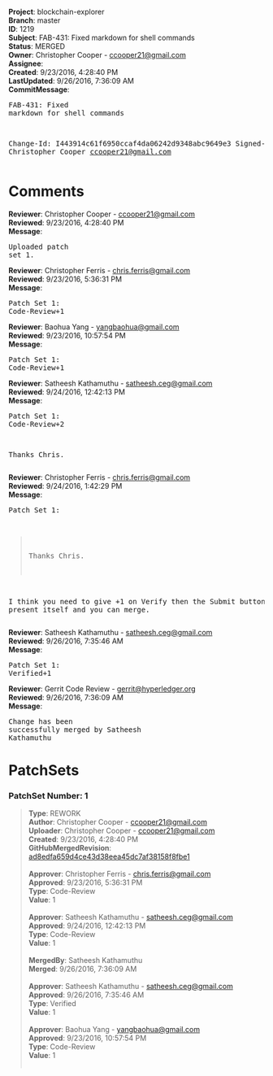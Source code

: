 <strong>Project</strong>: blockchain-explorer<br><strong>Branch</strong>: master<br><strong>ID</strong>: 1219<br><strong>Subject</strong>: FAB-431: Fixed markdown for shell commands<br><strong>Status</strong>: MERGED<br><strong>Owner</strong>: Christopher Cooper - ccooper21@gmail.com<br><strong>Assignee</strong>:<br><strong>Created</strong>: 9/23/2016, 4:28:40 PM<br><strong>LastUpdated</strong>: 9/26/2016, 7:36:09 AM<br><strong>CommitMessage</strong>:<br><pre>FAB-431: Fixed markdown for shell commands

Change-Id: I443914c61f6950ccaf4da06242d9348abc9649e3
Signed-off-by: Christopher Cooper <ccooper21@gmail.com>
</pre><h1>Comments</h1><strong>Reviewer</strong>: Christopher Cooper - ccooper21@gmail.com<br><strong>Reviewed</strong>: 9/23/2016, 4:28:40 PM<br><strong>Message</strong>: <pre>Uploaded patch set 1.</pre><strong>Reviewer</strong>: Christopher Ferris - chris.ferris@gmail.com<br><strong>Reviewed</strong>: 9/23/2016, 5:36:31 PM<br><strong>Message</strong>: <pre>Patch Set 1: Code-Review+1</pre><strong>Reviewer</strong>: Baohua Yang - yangbaohua@gmail.com<br><strong>Reviewed</strong>: 9/23/2016, 10:57:54 PM<br><strong>Message</strong>: <pre>Patch Set 1: Code-Review+1</pre><strong>Reviewer</strong>: Satheesh Kathamuthu - satheesh.ceg@gmail.com<br><strong>Reviewed</strong>: 9/24/2016, 12:42:13 PM<br><strong>Message</strong>: <pre>Patch Set 1: Code-Review+2

Thanks Chris.</pre><strong>Reviewer</strong>: Christopher Ferris - chris.ferris@gmail.com<br><strong>Reviewed</strong>: 9/24/2016, 1:42:29 PM<br><strong>Message</strong>: <pre>Patch Set 1:

> Thanks Chris.

I think you need to give +1 on Verify then the Submit button should present itself and you can merge.</pre><strong>Reviewer</strong>: Satheesh Kathamuthu - satheesh.ceg@gmail.com<br><strong>Reviewed</strong>: 9/26/2016, 7:35:46 AM<br><strong>Message</strong>: <pre>Patch Set 1: Verified+1</pre><strong>Reviewer</strong>: Gerrit Code Review - gerrit@hyperledger.org<br><strong>Reviewed</strong>: 9/26/2016, 7:36:09 AM<br><strong>Message</strong>: <pre>Change has been successfully merged by Satheesh Kathamuthu</pre><h1>PatchSets</h1><h3>PatchSet Number: 1</h3><blockquote><strong>Type</strong>: REWORK<br><strong>Author</strong>: Christopher Cooper - ccooper21@gmail.com<br><strong>Uploader</strong>: Christopher Cooper - ccooper21@gmail.com<br><strong>Created</strong>: 9/23/2016, 4:28:40 PM<br><strong>GitHubMergedRevision</strong>: [ad8edfa659d4ce43d38eea45dc7af38158f8fbe1](https://github.com/hyperledger/blockchain-explorer/commit/ad8edfa659d4ce43d38eea45dc7af38158f8fbe1)<br><br><strong>Approver</strong>: Christopher Ferris - chris.ferris@gmail.com<br><strong>Approved</strong>: 9/23/2016, 5:36:31 PM<br><strong>Type</strong>: Code-Review<br><strong>Value</strong>: 1<br><br><strong>Approver</strong>: Satheesh Kathamuthu - satheesh.ceg@gmail.com<br><strong>Approved</strong>: 9/24/2016, 12:42:13 PM<br><strong>Type</strong>: Code-Review<br><strong>Value</strong>: 1<br><br><strong>MergedBy</strong>: Satheesh Kathamuthu<br><strong>Merged</strong>: 9/26/2016, 7:36:09 AM<br><br><strong>Approver</strong>: Satheesh Kathamuthu - satheesh.ceg@gmail.com<br><strong>Approved</strong>: 9/26/2016, 7:35:46 AM<br><strong>Type</strong>: Verified<br><strong>Value</strong>: 1<br><br><strong>Approver</strong>: Baohua Yang - yangbaohua@gmail.com<br><strong>Approved</strong>: 9/23/2016, 10:57:54 PM<br><strong>Type</strong>: Code-Review<br><strong>Value</strong>: 1<br><br></blockquote>